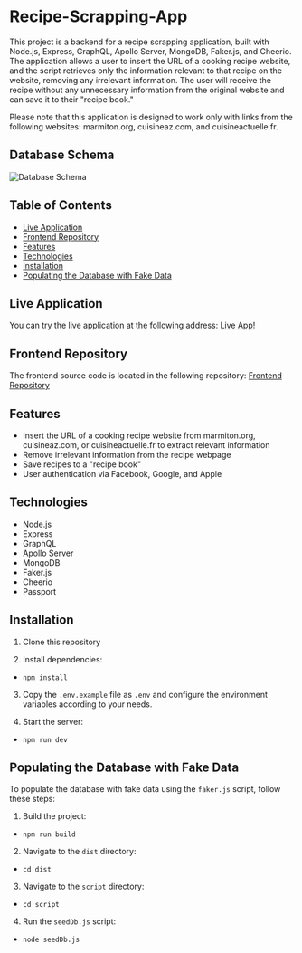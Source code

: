 # Recipe-Scrapping-App

This project is a backend for a recipe scrapping application, built with Node.js, Express, GraphQL, Apollo Server, MongoDB, Faker.js, and Cheerio. The application allows a user to insert the URL of a cooking recipe website, and the script retrieves only the information relevant to that recipe on the website, removing any irrelevant information. The user will receive the recipe without any unnecessary information from the original website and can save it to their "recipe book."

Please note that this application is designed to work only with links from the following websites: marmiton.org, cuisineaz.com, and cuisineactuelle.fr.

## Database Schema

![Database Schema](https://imgur.com/StaIMt0.png)

## Table of Contents

- [Live Application](#live-application)
- [Frontend Repository](#frontend-repository)
- [Features](#features)
- [Technologies](#technologies)
- [Installation](#installation)
- [Populating the Database with Fake Data](#populating-the-database-with-fake-data)

## Live Application

You can try the live application at the following address:
[Live App!](https://scrap-eat-one.vercel.app/)

## Frontend Repository

The frontend source code is located in the following repository: 
[Frontend Repository](https://github.com/Onllsan/scrapEAT)

## Features

- Insert the URL of a cooking recipe website from marmiton.org, cuisineaz.com, or cuisineactuelle.fr to extract relevant information
- Remove irrelevant information from the recipe webpage
- Save recipes to a "recipe book"
- User authentication via Facebook, Google, and Apple

## Technologies

- Node.js
- Express
- GraphQL
- Apollo Server
- MongoDB
- Faker.js
- Cheerio
- Passport

## Installation

1. Clone this repository

2. Install dependencies:

- `npm install`

3. Copy the `.env.example` file as `.env` and configure the environment variables according to your needs.

4. Start the server:

- `npm run dev`

## Populating the Database with Fake Data

To populate the database with fake data using the `faker.js` script, follow these steps:

1. Build the project:

- `npm run build`

2. Navigate to the `dist` directory:

- `cd dist`

3. Navigate to the `script` directory:

- `cd script`

4. Run the `seedDb.js` script:

- `node seedDb.js`